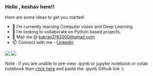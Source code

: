 


> 
 ### Hello , keshav here!!

<!--
**kskrao219/kskrao219** is a ✨ _special_ ✨ repository because its `README.md` (this file) appears on your GitHub profile.-->

Here are some ideas to get you started:

<!--- 🔭 I’m currently working on IoT -->
- 🌱 I’m currently learning Computer vision and Deep Learning
- 👯 I’m looking to collaborate on Python based projects. 
- :email: Mail me @ kskrao2192000@gmail.com
- 📫 Connect with me - [LinkedIn](https://www.linkedin.com/in/k-s-keshava-rao-97a7b2174?lipi=urn:li:page:d_flagship3_profile_view_base_contact_details;v58Doe%2b4RleuRxLHAt1kwg==)
<img src ='https://github-readme-stats.vercel.app/api?username=kskrao219&theme=radical&show_icons=true'/>
<img src ='https://github-readme-stats.vercel.app/api/top-langs/?username=kskrao219&theme=solarized-light&show_icons=true'/>

Note : if you are unable to pre-view .ipynb or jupyter notebook or colab notebook then [click here](https://nbviewer.jupyter.org/) and paste the .ipynb Github link :)

